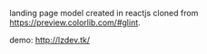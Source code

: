 landing page model created in reactjs cloned from https://preview.colorlib.com/#glint.

demo: http://lzdev.tk/

